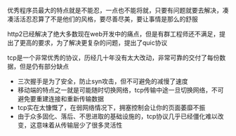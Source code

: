 优秀程序员最大的特点就是不能忍，一点也不能将就，只要有问题就要去解决，凑凑活活忍忍算了不是他们的风格，要尽善尽美，要让事情是那么的舒服

http2已经解决了绝大多数现在web开发中的痛点，但是有群工程师还不满足，提出了更高的要求，为了解决更复杂的问题，提出了quic协议

tcp是一个非常优秀的协议，历经几十年没有太大改动，非常可靠的交付了每份数据，但是仍有部分缺点

- 三次握手是为了安全，防止syn攻击，但不可避免的减慢了速度
- 移动端的特点之一就是可能随时切换网络，tcp传输中途一旦切换网络，不可避免要重建连接和重新传输数据
- tcp实在太慷慨了，在弱网络情况下，拥塞控制会让你的页面萎靡不振
- 由于众多固化、落后、不思进取的基础设施的，tcp协议几乎已经僵化难以改变，这意味着从传输层少了很多灵活性